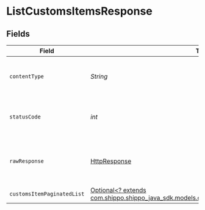 # ListCustomsItemsResponse


## Fields

| Field                                                                                                                                            | Type                                                                                                                                             | Required                                                                                                                                         | Description                                                                                                                                      |
| ------------------------------------------------------------------------------------------------------------------------------------------------ | ------------------------------------------------------------------------------------------------------------------------------------------------ | ------------------------------------------------------------------------------------------------------------------------------------------------ | ------------------------------------------------------------------------------------------------------------------------------------------------ |
| `contentType`                                                                                                                                    | *String*                                                                                                                                         | :heavy_check_mark:                                                                                                                               | HTTP response content type for this operation                                                                                                    |
| `statusCode`                                                                                                                                     | *int*                                                                                                                                            | :heavy_check_mark:                                                                                                                               | HTTP response status code for this operation                                                                                                     |
| `rawResponse`                                                                                                                                    | [HttpResponse<InputStream>](https://docs.oracle.com/en/java/javase/11/docs/api/java.net.http/java/net/http/HttpResponse.html)                    | :heavy_check_mark:                                                                                                                               | Raw HTTP response; suitable for custom response parsing                                                                                          |
| `customsItemPaginatedList`                                                                                                                       | [Optional<? extends com.shippo.shippo_java_sdk.models.components.CustomsItemPaginatedList>](../../models/components/CustomsItemPaginatedList.md) | :heavy_minus_sign:                                                                                                                               | N/A                                                                                                                                              |